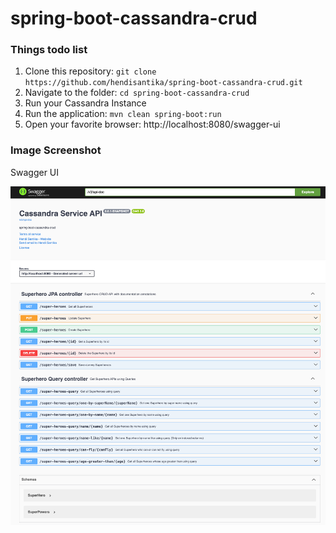 # spring-boot-cassandra-crud

### Things todo list

1. Clone this repository: `git clone https://github.com/hendisantika/spring-boot-cassandra-crud.git`
2. Navigate to the folder: `cd spring-boot-cassandra-crud`
3. Run your Cassandra Instance
4. Run the application: `mvn clean spring-boot:run`
5. Open your favorite browser: http://localhost:8080/swagger-ui

### Image Screenshot

Swagger UI

![Swagger UI](img/Swagger-UI.png "Swagger UI")

